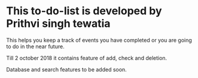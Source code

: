 # This to-do-list is developed by Prithvi singh tewatia

This helps you keep a track of events you have completed or you are going to do in the near future.

Till 2 october 2018 it contains feature of add, check and deletion.

Database and search features to be added soon.
